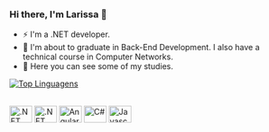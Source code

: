 ### Hi there, I'm Larissa 👋

- ⚡ I'm a .NET developer.
- 🔭 I'm about to graduate in Back-End Development. I also have a technical course in Computer Networks.
- 🌱 Here you can see some of my studies.


[![Top Linguagens](https://github-readme-stats.vercel.app/api/top-langs/?username=larislav&layout=compact)](https://github.com/anuraghazra/github-readme-stats)


  <div style="display: inline_block"><br>
    
  <img align="center" alt=".NET Core" height="30" width="40" src="https://cdn.jsdelivr.net/gh/devicons/devicon/icons/dotnetcore/dotnetcore-original.svg">
  <img align="center" alt=".NET" height="30" width="40" src="https://cdn.jsdelivr.net/gh/devicons/devicon/icons/dot-net/dot-net-original.svg">
  <img align="center" alt="Angular" height="30" width="40" src="https://cdn.jsdelivr.net/gh/devicons/devicon/icons/angularjs/angularjs-original.svg">
  <img align="center" alt="C#" height="30" width="40" src="https://cdn.jsdelivr.net/gh/devicons/devicon/icons/csharp/csharp-original.svg">
  <img align="center" alt="Javascript" height="30" width="40" src="https://cdn.jsdelivr.net/gh/devicons/devicon/icons/javascript/javascript-original.svg">
    
</div>
  
   ##
